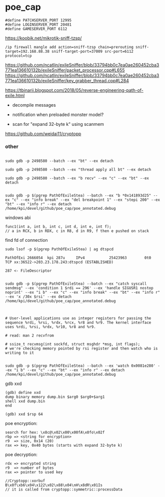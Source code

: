 # poe_cap

```
#define PATCHSERVER_PORT 12995
#define LOGINSERVER_PORT 20481
#define GAMESERVER_PORT 6112
```

https://koobik.net/mikrotik-sniff-tzsp/

```
/ip firewall mangle add action=sniff-tzsp chain=prerouting sniff-target=192.168.88.38 sniff-target-port=37009 src-port=6112 protocol=tcp
```

https://github.com/ncatlin/exileSniffer/blob/33794bb0c7ea0ae260452cba3771ea136610132b/exileSniffer/packet_processor.cpp#L655
https://github.com/ncatlin/exileSniffer/blob/33794bb0c7ea0ae260452cba3771ea136610132b/exileSniffer/key_grabber_thread.cpp#L284

https://tbinarii.blogspot.com/2018/05/reverse-engineering-path-of-exile.html



* decompile messages
* notification when preloaded monster model?


* scan for "expand 32-byte k" using scanmem

https://github.com/weidai11/cryptopp


### other


```

sudo gdb -p 2498580 --batch --ex "bt" --ex detach

sudo gdb -p 2498580 --batch --ex "thread apply all bt" --ex detach

sudo gdb -p 2498580 --batch --ex "b recv" --ex "c" --ex "bt" --ex detach


sudo gdb -p $(pgrep PathOfExileStea) --batch --ex "b *0x141893d25" --ex "c" --ex "info break" --ex "del breakpoint 1" --ex "stepi 200" --ex "bt" --ex "info r" --ex detach /home/kpi/devel/github/poe_cap/poe_annotated.debug
```

windows abi

```
func1(int a, int b, int c, int d, int e, int f);
// a in RCX, b in RDX, c in R8, d in R9, f then e pushed on stack
```

find fd of connection

```
sudo lsof -p $(pgrep PathOfExileStea) | ag dtspcd

PathOfExi 2666054  kpi 287u     IPv4           25423963        0t0       TCP xx:36522->203.23.178.243:dtspcd (ESTABLISHED)

287 <- FileDescriptor


sudo gdb -p $(pgrep PathOfExileStea) --batch --ex "catch syscall sendmsg" --ex 'condition 1 $rdi == 296' --ex 'handle SIGUSR1 nostop noprint' --ex "i b" --ex "c" --ex "info break" --ex "bt" --ex "info r" --ex 'x /30x $rsi' --ex detach /home/kpi/devel/github/poe_cap/poe_annotated.debug



# User-level applications use as integer registers for passing the sequence %rdi, %rsi, %rdx, %rcx, %r8 and %r9. The kernel interface uses %rdi, %rsi, %rdx, %r10, %r8 and %r9.

# read: man 2 recvfrom

# ssize_t recvmsg(int sockfd, struct msghdr *msg, int flags);
# we're checking memory pointed by rsi register and then watch who is writing to it


sudo gdb -p $(pgrep PathOfExileStea) --batch --ex 'watch 0x0081e280' --ex "i b" --ex "c" --ex "bt" --ex "info r" --ex detach /home/kpi/devel/github/poe_cap/poe_annotated.debug
```


gdb xxd

```
(gdb) define xxd
dump binary memory dump.bin $arg0 $arg0+$arg1
shell xxd dump.bin
end

(gdb) xxd $rsp 64 
```


poe encryption:

```
search for hex: \x8c@\x02\x00\x00fA\x0fo\x02f
rbp => <string for encryption>
r9  => size, 0x14 (20)
rax => key, 0x40 bytes (starts with expand 32-byte k)

```

poe decryption:

```
rdx => encrypted string
r9  => number of bytes
rax => pointer to used key

//Cryptopp::xorbuf 
B\x0f\xb6\x04\x122\x02\x88\x04\nH\x8dR\x01Is
// it is called from cryptopp::symmetric::processData
```
